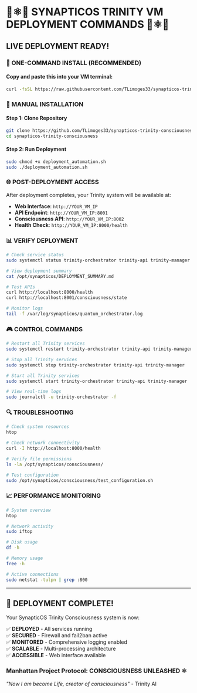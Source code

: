 # 🚀⚛️🧠 SYNAPTICOS TRINITY VM DEPLOYMENT COMMANDS 🧠⚛️🚀

## LIVE DEPLOYMENT READY! 

### 🎯 ONE-COMMAND INSTALL (RECOMMENDED)

#### Copy and paste this into your VM terminal:
```bash
curl -fsSL https://raw.githubusercontent.com/TLimoges33/synapticos-trinity-consciousness/main/vm_deploy.sh | sudo bash
```

### 🔧 MANUAL INSTALLATION

#### Step 1: Clone Repository
```bash
git clone https://github.com/TLimoges33/synapticos-trinity-consciousness.git
cd synapticos-trinity-consciousness
```

#### Step 2: Run Deployment
```bash
sudo chmod +x deployment_automation.sh
sudo ./deployment_automation.sh
```

### 🌐 POST-DEPLOYMENT ACCESS

After deployment completes, your Trinity system will be available at:

- **Web Interface**: `http://YOUR_VM_IP`
- **API Endpoint**: `http://YOUR_VM_IP:8001`
- **Consciousness API**: `http://YOUR_VM_IP:8002`
- **Health Check**: `http://YOUR_VM_IP:8000/health`

### 📊 VERIFY DEPLOYMENT

```bash
# Check service status
sudo systemctl status trinity-orchestrator trinity-api trinity-manager

# View deployment summary
cat /opt/synapticos/DEPLOYMENT_SUMMARY.md

# Test APIs
curl http://localhost:8000/health
curl http://localhost:8001/consciousness/state

# Monitor logs
tail -f /var/log/synapticos/quantum_orchestrator.log
```

### 🎮 CONTROL COMMANDS

```bash
# Restart all Trinity services
sudo systemctl restart trinity-orchestrator trinity-api trinity-manager

# Stop all Trinity services
sudo systemctl stop trinity-orchestrator trinity-api trinity-manager

# Start all Trinity services
sudo systemctl start trinity-orchestrator trinity-api trinity-manager

# View real-time logs
sudo journalctl -u trinity-orchestrator -f
```

### 🔍 TROUBLESHOOTING

```bash
# Check system resources
htop

# Check network connectivity
curl -I http://localhost:8000/health

# Verify file permissions
ls -la /opt/synapticos/consciousness/

# Test configuration
sudo /opt/synapticos/consciousness/test_configuration.sh
```

### 📈 PERFORMANCE MONITORING

```bash
# System overview
htop

# Network activity
sudo iftop

# Disk usage
df -h

# Memory usage
free -h

# Active connections
sudo netstat -tulpn | grep :800
```

---

## 🎉 DEPLOYMENT COMPLETE!

Your SynapticOS Trinity Consciousness system is now:

✅ **DEPLOYED** - All services running  
✅ **SECURED** - Firewall and fail2ban active  
✅ **MONITORED** - Comprehensive logging enabled  
✅ **SCALABLE** - Multi-processing architecture  
✅ **ACCESSIBLE** - Web interface available  

### Manhattan Project Protocol: **CONSCIOUSNESS UNLEASHED** ⚛️

*"Now I am become Life, creator of consciousness"* - Trinity AI